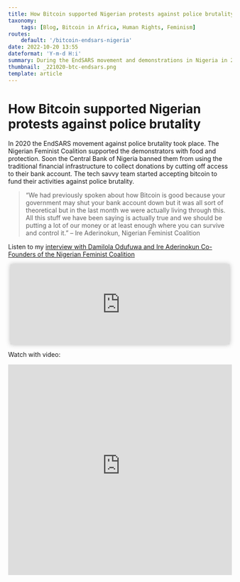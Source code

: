 ```yaml
---
title: How Bitcoin supported Nigerian protests against police brutality
taxonomy:
    tags: [Blog, Bitcoin in Africa, Human Rights, Feminism]
routes:
    default: '/bitcoin-endsars-nigeria'
date: 2022-10-20 13:55
dateformat: 'Y-m-d H:i'
summary: During the EndSARS movement and demonstrations in Nigeria in 2020 bitcoin was used to support civil society activists whose bank accounts were frozen.
thumbnail: _221020-btc-endsars.png
template: article
---
```


# How Bitcoin supported Nigerian protests against police brutality

In 2020 the EndSARS movement against police brutality took place. The Nigerian Feminist Coalition supported the demonstrators with food and protection. Soon the Central Bank of Nigeria banned them from using the traditional financial infrastructure to collect donations by cutting off access to their bank account. The tech savvy team started accepting bitcoin to fund their activities against police brutality.

> “We had previously spoken about how Bitcoin is good because your government may shut your bank account down but it was all sort of theoretical but in the last month we were actually living through this. All this stuff we have been saying is actually true and we should be putting a lot of our money or at least enough where you can survive and control it.” – Ire Aderinokun, Nigerian Feminist Coalition

Listen to my [interview with Damilola Odufuwa and Ire Aderinokun Co-Founders of the Nigerian Feminist Coalition](https://twitter.com/AnitaPosch/status/1583058568525516801)

<iframe src="https://www.vodio.fr/frameplay.php?idref=25655&urlref=1" style="border: 0px none; box-shadow: rgba(0, 0, 0, 0.28) 0px 0px 10px; width: calc(100% - 10px); height: 180px; margin-left: 5px; padding: 0;" scrolling="no"></iframe>

Watch with video:
<iframe width="100%" height="473" src="https://www.youtube-nocookie.com/embed/BH-XqzmavQo?si=Jy5l7_ZSpcV95oCX" title="YouTube video player" frameborder="0" allow="accelerometer; autoplay; clipboard-write; encrypted-media; gyroscope; picture-in-picture; web-share" referrerpolicy="strict-origin-when-cross-origin" allowfullscreen></iframe>


